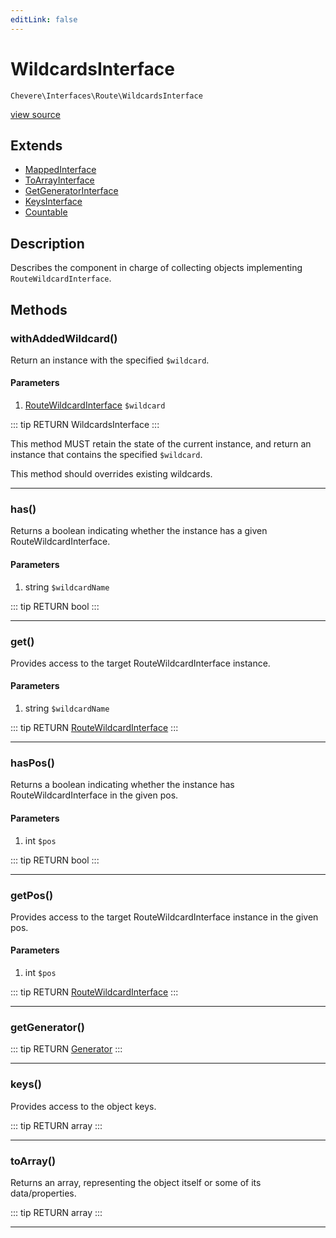 ```yaml
---
editLink: false
---
```


# WildcardsInterface

`Chevere\Interfaces\Route\WildcardsInterface`

[view source](https://github.com/chevere/chevere/blob/master/src/Chevere/Interfaces/Route/WildcardsInterface.php)

## Extends

- [MappedInterface](../DataStructures/MappedInterface.md)
- [ToArrayInterface](../To/ToArrayInterface.md)
- [GetGeneratorInterface](../DataStructures/GetGeneratorInterface.md)
- [KeysInterface](../DataStructures/KeysInterface.md)
- [Countable](https://www.php.net/manual/class.countable)

## Description

Describes the component in charge of collecting objects implementing `RouteWildcardInterface`.

## Methods

### withAddedWildcard()

Return an instance with the specified `$wildcard`.

#### Parameters

1. [RouteWildcardInterface](./RouteWildcardInterface.md) `$wildcard`

::: tip RETURN
WildcardsInterface
:::

This method MUST retain the state of the current instance, and return
an instance that contains the specified `$wildcard`.

This method should overrides existing wildcards.

---

### has()

Returns a boolean indicating whether the instance has a given RouteWildcardInterface.

#### Parameters

1. string `$wildcardName`

::: tip RETURN
bool
:::

---

### get()

Provides access to the target RouteWildcardInterface instance.

#### Parameters

1. string `$wildcardName`

::: tip RETURN
[RouteWildcardInterface](./RouteWildcardInterface.md)
:::

---

### hasPos()

Returns a boolean indicating whether the instance has RouteWildcardInterface in the given pos.

#### Parameters

1. int `$pos`

::: tip RETURN
bool
:::

---

### getPos()

Provides access to the target RouteWildcardInterface instance in the given pos.

#### Parameters

1. int `$pos`

::: tip RETURN
[RouteWildcardInterface](./RouteWildcardInterface.md)
:::

---

### getGenerator()

::: tip RETURN
[Generator](https://www.php.net/manual/class.generator)
:::

---

### keys()

Provides access to the object keys.

::: tip RETURN
array
:::

---

### toArray()

Returns an array, representing the object itself or some of its data/properties.

::: tip RETURN
array
:::

---
